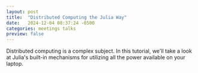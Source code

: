 ```yaml
---
layout: post
title:  "Distributed Computing the Julia Way"
date:   2024-12-04 08:37:24 -0500
categories: meetings talks
preview: false
---
```

Distributed computing is a complex subject. In this tutorial, we'll take a look at Julia's built-in mechanisms for utilizing all the power available on your laptop.

<!--more-->